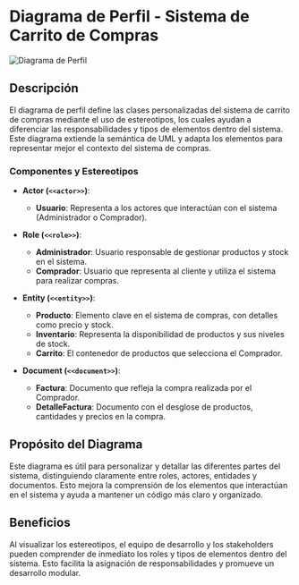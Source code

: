 # Diagrama de Perfil - Sistema de Carrito de Compras

![Diagrama de Perfil]("C:\Users\USUARIO\diagramas-sistemas\diagrama-estático\diagrama-perfil\diagrama-perfil.png")

## Descripción
El diagrama de perfil define las clases personalizadas del sistema de carrito de compras mediante el uso de estereotipos, los cuales ayudan a diferenciar las responsabilidades y tipos de elementos dentro del sistema. Este diagrama extiende la semántica de UML y adapta los elementos para representar mejor el contexto del sistema de compras.

### Componentes y Estereotipos
- **Actor (`<<actor>>`)**:
  - **Usuario**: Representa a los actores que interactúan con el sistema (Administrador o Comprador).

- **Role (`<<role>>`)**:
  - **Administrador**: Usuario responsable de gestionar productos y stock en el sistema.
  - **Comprador**: Usuario que representa al cliente y utiliza el sistema para realizar compras.

- **Entity (`<<entity>>`)**:
  - **Producto**: Elemento clave en el sistema de compras, con detalles como precio y stock.
  - **Inventario**: Representa la disponibilidad de productos y sus niveles de stock.
  - **Carrito**: El contenedor de productos que selecciona el Comprador.

- **Document (`<<document>>`)**:
  - **Factura**: Documento que refleja la compra realizada por el Comprador.
  - **DetalleFactura**: Documento con el desglose de productos, cantidades y precios en la compra.

## Propósito del Diagrama
Este diagrama es útil para personalizar y detallar las diferentes partes del sistema, distinguiendo claramente entre roles, actores, entidades y documentos. Esto mejora la comprensión de los elementos que interactúan en el sistema y ayuda a mantener un código más claro y organizado.

## Beneficios
Al visualizar los estereotipos, el equipo de desarrollo y los stakeholders pueden comprender de inmediato los roles y tipos de elementos dentro del sistema. Esto facilita la asignación de responsabilidades y promueve un desarrollo modular.
